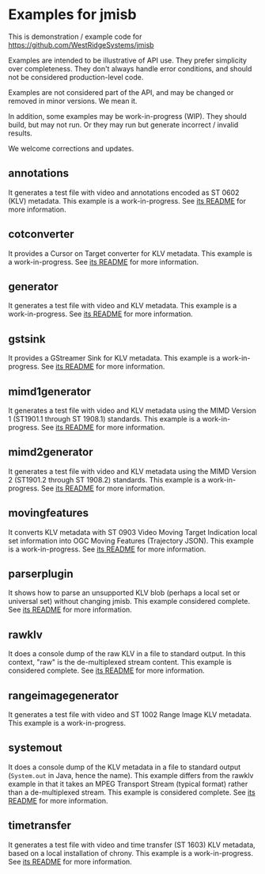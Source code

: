 # Examples for jmisb

This is demonstration / example code for <https://github.com/WestRidgeSystems/jmisb>

Examples are intended to be illustrative of API use. They prefer simplicity over completeness. They don't always handle error conditions, and should not be considered production-level code.

Examples are not considered part of the API, and may be changed or removed in minor versions. We mean it.

In addition, some examples may be work-in-progress (WIP). They should build, but may not run.
Or they may run but generate incorrect / invalid results.

We welcome corrections and updates.

## annotations

It generates a test file with video and annotations encoded as ST 0602 (KLV) metadata. This example is a work-in-progress. See [its README](annotations/README.md) for more information.

## cotconverter

It provides a Cursor on Target converter for KLV metadata.
This example is a work-in-progress. See [its README](cotconverter/README.md) for more information.

## generator

It generates a test file with video and KLV metadata. This example is a work-in-progress. See [its README](generator/README.md) for more information.

## gstsink

It provides a GStreamer Sink for KLV metadata.
This example is a work-in-progress. See [its README](gstsink/README.md) for more information.

## mimd1generator

It generates a test file with video and KLV metadata using the MIMD Version 1 (ST1901.1 through ST 1908.1) standards. This example is a work-in-progress. See [its README](mimd1generator/README.md) for more information.

## mimd2generator

It generates a test file with video and KLV metadata using the MIMD Version 2 (ST1901.2 through ST 1908.2) standards. This example is a work-in-progress. See [its README](mimd2generator/README.md) for more information.

## movingfeatures

It converts KLV metadata with ST 0903 Video Moving Target Indication local set information into OGC Moving Features (Trajectory JSON).
This example is a work-in-progress. See [its README](movingfeatures/README.md) for more information.

## parserplugin

It shows how to parse an unsupported KLV blob (perhaps a local set or universal set) without changing jmisb.
This example considered complete. See [its README](parserplugin/README.md) for more information.

## rawklv

It does a console dump of the raw KLV in a file to standard output. In this context, "raw" is the de-multiplexed stream content.
This example is considered complete. See [its README](rawklv/README.md) for more information.

## rangeimagegenerator

It generates a test file with video and ST 1002 Range Image KLV metadata. This example is a work-in-progress.

## systemout

It does a console dump of the KLV metadata in a file to standard output (`System.out` in Java, hence the name).
This example differs from the rawklv example in that it takes an MPEG Transport Stream (typical format) rather than a de-multiplexed stream.
This example is considered complete. See [its README](systemout/README.md) for more information.

## timetransfer

It generates a test file with video and time transfer (ST 1603) KLV metadata, based on a local installation of chrony.
This example is a work-in-progress. See [its README](timetransfer/README.md) for more information.
